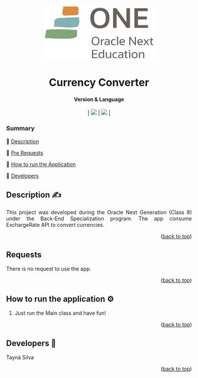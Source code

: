 
<a id="readme-top"></a>
<p align="center">

<img src = "ONE_logo_rgb.png" width="300" height="150">

<h1 align="center">Currency Converter</h1> 

  <h4 align="center"> Version & Language </h4>
  <p align="center">
  | <img src="https://img.shields.io/badge/version-4-blue"> | <img src="https://img.shields.io/badge/language-Java%2021.07-orange"> |
</p>

### Summary

:seedling: [Description](#Description)

:seedling: [Pre Requests](#requests)

:seedling: [How to run the Application](#How-to-run-the-application)

:seedling: [Developers](#developers)


## Description :writing_hand:

<p align="justify">
This project was developed during the Oracle Next Generation (Class 8) under the Back-End Specialization program.
The app consume ExchargeRate API to convert currencies.
</p>
<p align="right">(<a href="#readme-top">back to top</a>)</p>

## Requests

<p align="justify">
  There is no request to use the app. 
</p>
<p align="right">(<a href="#readme-top">back to top</a>)</p>

## How to run the application :gear:

<p align="justify">
  <ol>
  <li> Just run the Main class and have fun!</li>
  </ol>
<p align="right">(<a href="#readme-top">back to top</a>)</p>


## Developers :clap:
Tayná Silva

<p align="right">(<a href="#readme-top">back to top</a>)</p>
